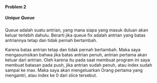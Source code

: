 #### Problem 2

##### Unique Queue

Queue adalah suatu antrian, yang mana siapa yang masuk duluan akan keluar terlebih dahulu. Berarti jika queue fix adalah antrian yang batas antriannya tetap dan tidak pernah bertambah.

Karena batas antrian tetap dan tidak pernah bertambah. Maka saya mengasumsikan bahwa jika batas antrian penuh, antrian pertama akan keluar dari antrian. Oleh karena itu pada saat membuat program ini saya membuat batasan pada push, jika antrian sudah penuh, atau index sudah sampai ke max. Maka saya akan mengeluarkan Orang pertama yang mengantri, atau index ke 0 dari slice tersebut.
